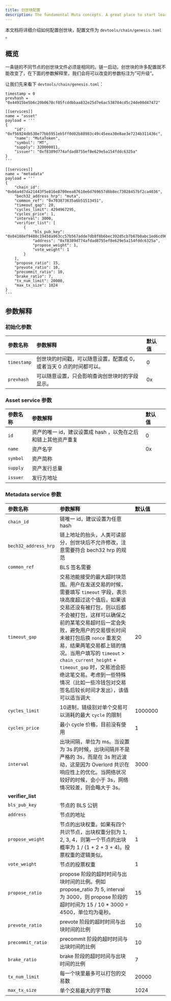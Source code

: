```yaml
---
title: 创世块配置
description: The fundamental Muta concepts. A great place to start learning about Muta.
---
```


本文档将详细介绍如何配置创世块，配置文件为 `devtools/chain/genesis.toml` 。

## 概览

一条链的不同节点的创世块文件必须是相同的。链一启动，创世块的许多配置就不能改变了，在下面的参数解释里，我们会将可以改变的参数标注为”可升级“。

让我们先来看下 `devtools/chain/genesis.toml`：

```
timestamp = 0
prevhash = "0x44915be5b6c20b0678cf05fcddbbaa832e25d7e6ac538784cd5c24de00d47472"

[[services]]
name = "asset"
payload = '''
{
    "id": "0xf56924db538e77bb5951eb5ff0d02b88983c49c45eea30e8ae3e7234b311436c",
    "name": "MutaToken",
    "symbol": "MT",
    "supply": 320000011,
    "issuer": "0xf8389d774afdad8755ef8e629e5a154fddc6325a"
}
'''

[[services]]
name = "metadata"
payload = '''
{
    "chain_id": "0xb6a4d7da21443f5e816e8700eea87610e6d769657d6b8ec73028457bf2ca4036",
    "bech32_address_hrp": "muta",
    "common_ref": "0x703873635a6b51513451",
    "timeout_gap": 20,
    "cycles_limit": 4294967295,
    "cycles_price": 1,
    "interval": 3000,
    "verifier_list": [
        {
            "bls_pub_key": "0x04188ef9488c19458a963cc57b567adde7db8f8b6bec392d5cb7b67b0abc1ed6cd966edc451f6ac2ef38079460eb965e890d1f576e4039a20467820237cda753f07a8b8febae1ec052190973a1bcf00690ea8fc0168b3fbbccd1c4e402eda5ef22",
            "address": "0xf8389d774afdad8755ef8e629e5a154fddc6325a",
            "propose_weight": 1,
            "vote_weight": 1
        }
    ],
    "propose_ratio": 15,
    "prevote_ratio": 10,
    "precommit_ratio": 10,
    "brake_ratio": 7,
    "tx_num_limit": 20000,
    "max_tx_size": 1024
}
'''
```

## 参数解释

### 初始化参数

| 参数名称   | 参数解释                                                                                                  |默认值  |   |
|:--------------|:--------------------------------------------------------------------------------------------------------------|:---      |:--|
| `timestamp`   | 创世块的时间戳，可以随意设置，配置成 0，或者当天 0 点的时间都可以。 |0         |   |
| `prevhash`    | 可以随意设置，只会影响查询创世块时的字段显示。                                                                              |0x        |   |

### Asset service 参数

| 参数名称     | 参数解释                                                                                                   |默认值  ||
|:--------------|:--------------------------------------------------------------------------------------------------------------|:---      |:--   |
| `id`          | 资产的唯一 id，建议设置成 hash ，以免在之后和链上其他资产重复                                                          |0         ||
| `name`        | 资产名字                                                                                                        |0x        ||
| `symbol`      | 资产简称                                                                                                        |          ||
| `supply`      | 资产发行总量                                                                                                     |          ||
| `issuer`      | 发行方地址                                                                                                       |          ||

### Metadata service 参数

| 参数名称    | 参数解释                                                                                                   |默认值   |  |
|:--------------|:--------------------------------------------------------------------------------------------------------------|:---      |:--- |
| `chain_id`    | 链唯一 id，建议设置为任意 hash                                                                                    |          |  |
| `bech32_address_hrp`    | 链上地址的抬头，人类可读部分，创世块后不允许修改，注意需要符合 bech32 hrp 的规范                                |          |  |
| `common_ref`  | BLS 签名需要                                                                                                    |          |  |
| `timeout_gap` | 交易池能接受的最大超时块范围。用户在发送交易的时候，需要填写 `timeout` 字段，表示块高度超过这个值后，如果该交易还没有被打包，则以后都不会被打包，这样可以确保之前的某笔交易超时后一定会失败，避免用户的交易很长时间未被打包后换 `nonce` 重发交易，结果两笔交易都上链的情况。当用户填写的 `timeout` > `chain_current_height` + `timeout_gap` 时，交易池会拒绝这笔交易。考虑到一些特殊情况（比如一些冷钱包对交易签名后较长时间才发出），该值可以适当调大                                                                                     |  20  |  |
| `cycles_limit`| 10进制，链级别对单个交易可以消耗的最大 `cycle` 的限制                                                                 |  1000000 |  |
| `cycles_price`| 最小 cycle 价格，目前没有使用                                                                                      |   1      |  |
| `interval`    | 出块间隔，单位为 ms。当设置为 3s 的时候，出块间隔并不是严格的 3s，而是在 3s 附近波动，这是因为 Overlord 共识在响应性上的优化。当网络状况较好的时候，会小于 3s，网络情况较差，则会略大于 3s。 |  3000  |
| **verifier_list**   |                                                                                                           |         |  |
| `bls_pub_key` | 节点的 BLS 公钥                                                                                                   |        |   |
| `address`     | 节点的地址                                                                                                        |                |  |
| `propose_weight` | 节点的出块权重。如果有四个共识节点，出块权重分别为 1, 2, 3, 4，则第一个节点的出块概率为 1 / (1 + 2 + 3 + 4)。投票权重的逻辑类似。  |1        |  |
| `vote_weight` | 节点的投票权重                                                                                                     |1         |  |
| `propose_ratio` | propose 阶段的超时时间与出块时间的比例。例如 propose_ratio 为 5, interval 为 3000，则 propose 阶段的超时时间为 15 / 10 * 3000 = 4500，单位均为毫秒。                                                                                |15       |  |
| `prevote_ratio` | prevote 阶段的超时时间与出块时间的比例                                                                               |10       |  |
| `precommit_ratio`| precommit 阶段的超时时间与出块时间的比例                                                                            |10       |  |
| `brake_ratio`    | brake 阶段的超时时间与出块时间的比例                                                                                |7      |  |
| `tx_num_limit`   | 每一个块里最多可以打包的交易数                                                                                      |20000      |  |
| `max_tx_size`    | 单个交易最大的字节数                                                                                              |1024      |  |

